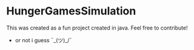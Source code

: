 # HungerGamesSimulation
This was created as a fun project created in java.
Feel free to contribute!

- or not i guess ¯\_(ツ)_/¯
